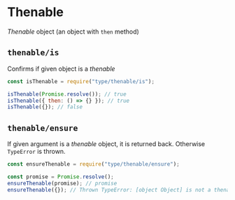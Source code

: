 # Thenable

_Thenable_ object (an object with `then` method)










































<extoc></extoc>

## `thenable/is`

Confirms if given object is a _thenable_

```javascript
const isThenable = require("type/thenable/is");

isThenable(Promise.resolve()); // true
isThenable({ then: () => {} }); // true
isThenable({}); // false
```

## `thenable/ensure`

If given argument is a _thenable_ object, it is returned back. Otherwise `TypeError` is thrown.

```javascript
const ensureThenable = require("type/thenable/ensure");

const promise = Promise.resolve();
ensureThenable(promise); // promise
ensureThenable({}); // Thrown TypeError: [object Object] is not a thenable object
```
